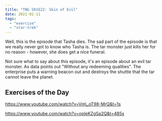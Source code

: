 ```yaml
---
title: "TNG S01E22: Skin of Evil"
date: 2021-02-11
tags:
  - "exercise"
  - "star-trek"
---
```


Well, this is the episode that Tasha dies. The sad part of the episode is that we really never got to know who Tasha is. The tar monster just kills her for no reason - however, she does get a nice funeral.

Not sure what to say about this episode, it's an episode about an evil tar monster. As data points out "Without any redeeming qualities". The enterprise puts a warning beacon out and destroys the shuttle that the tar cannot leave the planet.

## Exercises of the Day

https://www.youtube.com/watch?v=Vm\_oT98-MrQ&t=1s

https://www.youtube.com/watch?v=opleKZgSa2Q&t=485s
